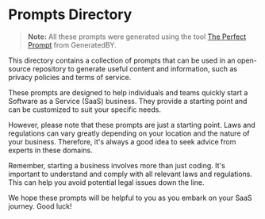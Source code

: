 # Prompts Directory

> **Note:** All these prompts were generated using the tool [The Perfect Prompt](https://generatedby.com/the-perfect-prompt) from GeneratedBY.

This directory contains a collection of prompts that can be used in an open-source repository to generate useful content and information, such as privacy policies and terms of service.

These prompts are designed to help individuals and teams quickly start a Software as a Service (SaaS) business. They provide a starting point and can be customized to suit your specific needs.

However, please note that these prompts are just a starting point. Laws and regulations can vary greatly depending on your location and the nature of your business. Therefore, it's always a good idea to seek advice from experts in these domains.

Remember, starting a business involves more than just coding. It's important to understand and comply with all relevant laws and regulations. This can help you avoid potential legal issues down the line.

We hope these prompts will be helpful to you as you embark on your SaaS journey. Good luck!
